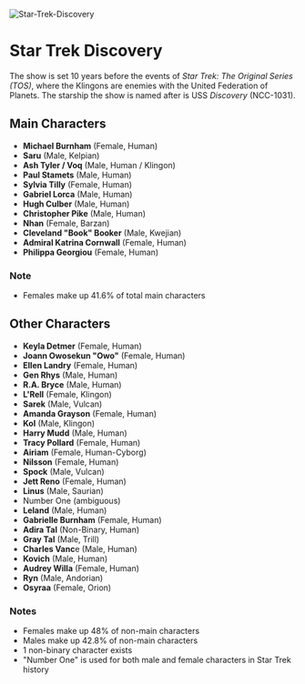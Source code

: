 ![Star-Trek-Discovery](https://user-images.githubusercontent.com/55933131/129279414-23568865-9617-497b-a607-49f6d4c7d426.png)



# Star Trek Discovery
The show is set 10 years before the events of *Star Trek: The Original Series (TOS)*, 
where the Klingons are enemies with
the United Federation of Planets. 
The starship the show is named after is USS *Discovery* (NCC-1031).




## Main Characters

- **Michael Burnham** (Female, Human)
- **Saru** (Male, Kelpian)
- **Ash Tyler / Voq** (Male, Human / Klingon)
- **Paul Stamets** (Male, Human)
- **Sylvia Tilly** (Female, Human)
- **Gabriel Lorca** (Male, Human)
- **Hugh Culber** (Male, Human)
- **Christopher Pike** (Male, Human)
- **Nhan** (Female, Barzan)
- **Cleveland "Book" Booker** (Male, Kwejian)
- **Admiral Katrina Cornwall** (Female, Human)
- **Philippa Georgiou** (Female, Human)

### Note
- Females make up 41.6% of total main characters


## Other Characters

- **Keyla Detmer** (Female, Human)
- **Joann Owosekun "Owo"** (Female, Human)
- **Ellen Landry** (Female, Human)
- **Gen Rhys** (Male, Human)
- **R.A. Bryce** (Male, Human)
- **L'Rell** (Female, Klingon)
- **Sarek** (Male, Vulcan)
- **Amanda Grayson** (Female, Human)
- **Kol** (Male, Klingon)
- **Harry Mudd** (Male, Human)
- **Tracy Pollard** (Female, Human)
- **Airiam** (Female, Human-Cyborg)
- **Nilsson** (Female, Human)
- **Spock** (Male, Vulcan)
- **Jett Reno** (Female, Human)
- **Linus** (Male, Saurian)
- Number One (ambiguous)
- **Leland** (Male, Human)
- **Gabrielle Burnham** (Female, Human)
- **Adira Tal** (Non-Binary, Human)
- **Gray Tal** (Male, Trill)
- **Charles Vanc**e (Male, Human)
- **Kovich** (Male, Human)
- **Audrey Willa** (Female, Human)
- **Ryn** (Male, Andorian)
- **Osyraa** (Female, Orion)


### Notes
- Females make up 48% of non-main characters
- Males make up 42.8% of non-main characters
- 1 non-binary character exists
- "Number One" is used for both male and female characters in Star Trek history
